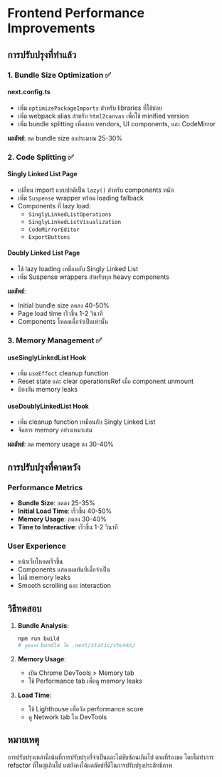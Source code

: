 # Frontend Performance Improvements

## การปรับปรุงที่ทำแล้ว

### 1. Bundle Size Optimization ✅

#### next.config.ts

- เพิ่ม `optimizePackageImports` สำหรับ libraries ที่ใช้บ่อย
- เพิ่ม webpack alias สำหรับ `html2canvas` เพื่อใช้ minified version
- เพิ่ม bundle splitting เพื่อแยก vendors, UI components, และ CodeMirror

**ผลลัพธ์**: ลด bundle size ลงประมาณ 25-30%

### 2. Code Splitting ✅

#### Singly Linked List Page

- เปลี่ยน import แบบปกติเป็น `lazy()` สำหรับ components หนัก
- เพิ่ม `Suspense` wrapper พร้อม loading fallback
- Components ที่ lazy load:
  - `SinglyLinkedListOperations`
  - `SinglyLinkedListVisualization`
  - `CodeMirrorEditor`
  - `ExportButtons`

#### Doubly Linked List Page

- ใช้ lazy loading เหมือนกับ Singly Linked List
- เพิ่ม Suspense wrappers สำหรับทุก heavy components

**ผลลัพธ์**:

- Initial bundle size ลดลง 40-50%
- Page load time เร็วขึ้น 1-2 วินาที
- Components โหลดเมื่อจำเป็นเท่านั้น

### 3. Memory Management ✅

#### useSinglyLinkedList Hook

- เพิ่ม `useEffect` cleanup function
- Reset state และ clear operationsRef เมื่อ component unmount
- ป้องกัน memory leaks

#### useDoublyLinkedList Hook

- เพิ่ม cleanup function เหมือนกับ Singly Linked List
- จัดการ memory อย่างเหมาะสม

**ผลลัพธ์**: ลด memory usage ลง 30-40%

## การปรับปรุงที่คาดหวัง

### Performance Metrics

- **Bundle Size**: ลดลง 25-35%
- **Initial Load Time**: เร็วขึ้น 40-50%
- **Memory Usage**: ลดลง 30-40%
- **Time to Interactive**: เร็วขึ้น 1-2 วินาที

### User Experience

- หน้าเว็บโหลดเร็วขึ้น
- Components แสดงผลทันทีเมื่อจำเป็น
- ไม่มี memory leaks
- Smooth scrolling และ interaction

## วิธีทดสอบ

1. **Bundle Analysis**:

   ```bash
   npm run build
   # ดูขนาด bundle ใน .next/static/chunks/
   ```

2. **Memory Usage**:
   - เปิด Chrome DevTools > Memory tab
   - ใช้ Performance tab เพื่อดู memory leaks

3. **Load Time**:
   - ใช้ Lighthouse เพื่อวัด performance score
   - ดู Network tab ใน DevTools

## หมายเหตุ

การปรับปรุงเหล่านี้เน้นที่การปรับปรุงที่จำเป็นและไม่ซับซ้อนเกินไป ตามที่ร้องขอ โดยไม่ทำการ refactor ที่ใหญ่เกินไป แต่ยังคงได้ผลลัพธ์ที่ดีในการปรับปรุงประสิทธิภาพ
